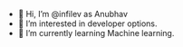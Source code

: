 - 👋 Hi, I’m @infilev as Anubhav
- 👀 I’m interested in developer options.
- 🌱 I’m currently learning Machine learning.


<!---
infilev/infilev is a ✨ special ✨ repository because its `README.md` (this file) appears on your GitHub profile.
You can click the Preview link to take a look at your changes.
--->
